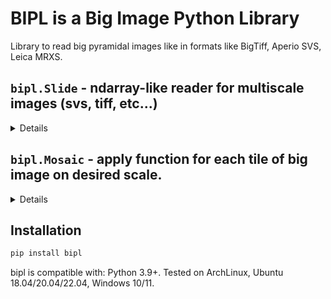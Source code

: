 # BIPL is a Big Image Python Library

Library to read big pyramidal images like in formats like BigTiff, Aperio SVS, Leica MRXS.

## `bipl.Slide` - ndarray-like reader for multiscale images (svs, tiff, etc...)
<details>

```python
from bipl import Slide

slide = Slide.open('test.svs')
shape: tuple[int, ...] = slide.shape
scales: tuple[int, ...] = slide.scales
image: np.ndarray = slide[:2048, :2048]  # Get numpy.ndarray
```
</details>

## `bipl.Mosaic` - apply function for each tile of big image on desired scale.
<details>
...
</details>

## Installation

```bash
pip install bipl
```
bipl is compatible with: Python 3.9+.
Tested on ArchLinux, Ubuntu 18.04/20.04/22.04, Windows 10/11.
